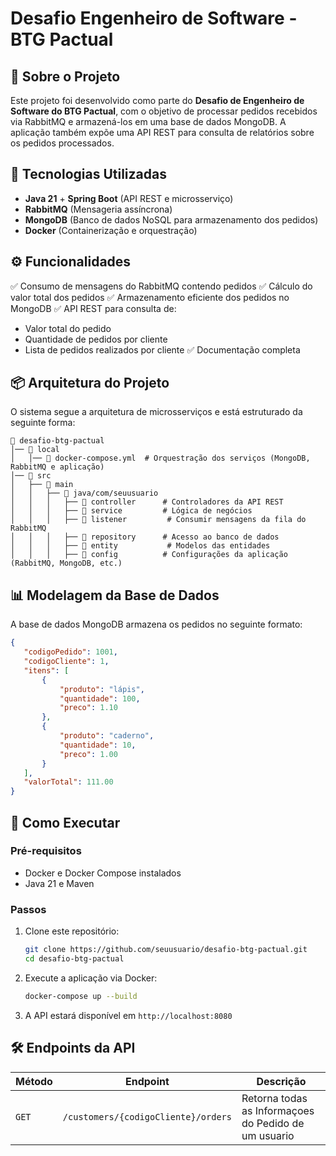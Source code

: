 # Desafio Engenheiro de Software - BTG Pactual

## 📌 Sobre o Projeto
Este projeto foi desenvolvido como parte do **Desafio de Engenheiro de Software do BTG Pactual**, com o objetivo de processar pedidos recebidos via RabbitMQ e armazená-los em uma base de dados MongoDB. A aplicação também expõe uma API REST para consulta de relatórios sobre os pedidos processados.

## 🚀 Tecnologias Utilizadas
- **Java 21** + **Spring Boot** (API REST e microsserviço)
- **RabbitMQ** (Mensageria assíncrona)
- **MongoDB** (Banco de dados NoSQL para armazenamento dos pedidos)
- **Docker** (Containerização e orquestração)

## ⚙️ Funcionalidades
✅ Consumo de mensagens do RabbitMQ contendo pedidos 
✅ Cálculo do valor total dos pedidos
✅ Armazenamento eficiente dos pedidos no MongoDB
✅ API REST para consulta de:
   - Valor total do pedido
   - Quantidade de pedidos por cliente
   - Lista de pedidos realizados por cliente
✅ Documentação completa

## 📦 Arquitetura do Projeto
O sistema segue a arquitetura de microsserviços e está estruturado da seguinte forma:

```
📁 desafio-btg-pactual
│── 📂 local
│   │── 📄 docker-compose.yml  # Orquestração dos serviços (MongoDB, RabbitMQ e aplicação)
│── 📂 src
│   ├── 📂 main
│   │   ├── 📂 java/com/seuusuario
│   │   │   ├── 📂 controller      # Controladores da API REST
│   │   │   ├── 📂 service         # Lógica de negócios
│   │   │   ├── 📂 listener         # Consumir mensagens da fila do RabbitMQ
│   │   │   ├── 📂 repository      # Acesso ao banco de dados
│   │   │   ├── 📂 entity           # Modelos das entidades
│   │   │   ├── 📂 config          # Configurações da aplicação (RabbitMQ, MongoDB, etc.)
```

## 📊 Modelagem da Base de Dados
A base de dados MongoDB armazena os pedidos no seguinte formato:
```json
{
   "codigoPedido": 1001,
   "codigoCliente": 1,
   "itens": [
       {
           "produto": "lápis",
           "quantidade": 100,
           "preco": 1.10
       },
       {
           "produto": "caderno",
           "quantidade": 10,
           "preco": 1.00
       }
   ],
   "valorTotal": 111.00
}
```

## 🔧 Como Executar
### Pré-requisitos
- Docker e Docker Compose instalados
- Java 21 e Maven

### Passos
1. Clone este repositório:
   ```sh
   git clone https://github.com/seuusuario/desafio-btg-pactual.git
   cd desafio-btg-pactual
   ```
2. Execute a aplicação via Docker:
   ```sh
   docker-compose up --build
   ```
3. A API estará disponível em `http://localhost:8080`

## 🛠 Endpoints da API
| Método | Endpoint | Descrição |
|--------|---------|-----------|
| `GET` | `/customers/{codigoCliente}/orders` | Retorna todas as Informaçoes do Pedido de um usuario |


